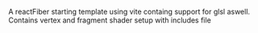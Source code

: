 A reactFiber starting template using vite containg support for glsl aswell.
Contains vertex and fragment shader setup with includes file
